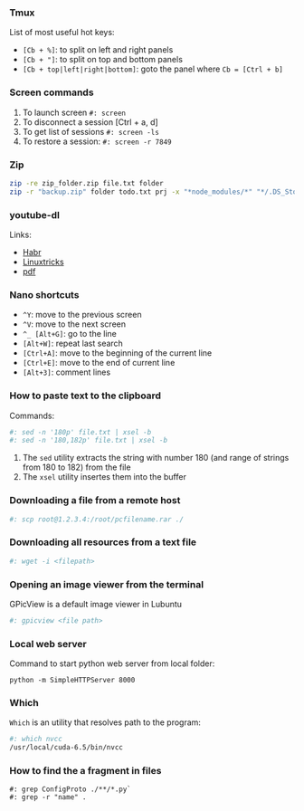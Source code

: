 ### Tmux

List of most useful hot keys:
- `[Cb + %]`: to split on left and right panels
- `[Cb + "]`: to split on top and bottom panels
- `[Cb + top|left|right|bottom]`: goto the panel
where
`Cb = [Ctrl + b]`

### Screen commands

1. To launch screen `#: screen`
2. To disconnect a session [Ctrl + a, d]
3. To get list of sessions `#: screen -ls`
4. To restore a session: `#: screen -r 7849`

### Zip

``` bash
zip -re zip_folder.zip file.txt folder
zip -r "backup.zip" folder todo.txt prj -x "*node_modules/*" "*/.DS_Store"
```

### youtube-dl

Links:
- [Habr](https://habr.com/ru/post/369853/)
- [Linuxtricks](https://www.linuxtricks.fr/wiki/youtube-dl)
- [pdf](https://epn.salledesrancy.com/wp-content/uploads/2018/06/TUTO-youtube.pdf)

### Nano shortcuts

- `^Y`: move to the previous screen
- `^V`: move to the next screen
- `^_ [Alt+G]`: go to the line
- `[Alt+W]`: repeat last search
- `[Ctrl+A]`: move to the beginning of the current line
- `[Ctrl+E]`: move to the end of current line
- `[Alt+3]`: comment lines
 
### How to paste text to the clipboard

Commands:
``` bash
#: sed -n '180p' file.txt | xsel -b
#: sed -n '180,182p' file.txt | xsel -b
```
1. The `sed` utility extracts the string with number 180 (and range of strings from 180 to 182) from the file
2. The `xsel` utility insertes them into the buffer

### Downloading a file from a remote host

``` bash
#: scp root@1.2.3.4:/root/pcfilename.rar ./ 
```

### Downloading all resources from a text file

``` bash
#: wget -i <filepath>
```

### Opening an image viewer from the terminal

GPicView is a default image viewer in Lubuntu
``` bash
#: gpicview <file path>
```

### Local web server

Command to start python web server from local folder:
```
python -m SimpleHTTPServer 8000
```
	
### Which
`Which` is an utility that resolves path to the program:

``` bash
#: which nvcc
/usr/local/cuda-6.5/bin/nvcc
```

### How to find the a fragment in files

```
#: grep ConfigProto ./**/*.py`
#: grep -r "name" .
```